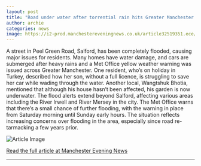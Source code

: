 ```yaml
---
layout: post
title: "Road under water after torrential rain hits Greater Manchester as flood warning issued"
author: archie
categories: news
image: https://i2-prod.manchestereveningnews.co.uk/article32519351.ece/ALTERNATES/s1200/1_Flooding-on-Peel-Green-Road-Eccles-Salford_03.jpg
---
```

A street in Peel Green Road, Salford, has been completely flooded, causing major issues for residents. Many homes have water damage, and cars are submerged after heavy rains and a Met Office yellow weather warning was issued across Greater Manchester. One resident, who’s on holiday in Turkey, described how her son, without a full licence, is struggling to save her car while wading through the water. Another local, Wangtshuk Bhotia, mentioned that although his house hasn’t been affected, his garden is now underwater. The flood alerts extend beyond Salford, affecting various areas including the River Irwell and River Mersey in the city. The Met Office warns that there’s a small chance of further flooding, with the warning in place from Saturday morning until Sunday early hours. The situation reflects increasing concerns over flooding in the area, especially since road re-tarmacking a few years prior.

![Article Image](https://i2-prod.manchestereveningnews.co.uk/article32519351.ece/ALTERNATES/s1200/1_Flooding-on-Peel-Green-Road-Eccles-Salford_03.jpg)

[Read the full article at Manchester Evening News](https://www.manchestereveningnews.co.uk/news/greater-manchester-news/salford-street-under-water-after-32519333)

---

